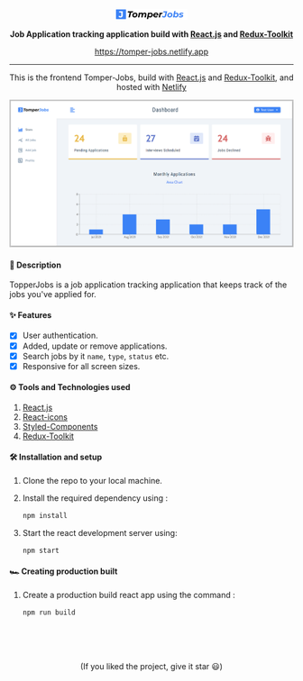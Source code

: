 <p align='center'>
<img src='./src/assets/images/logo.svg'  width='25%'>
</p>
<p align='center'>
<b>Job Application tracking application build with <a href='https://reactjs.org/' target='_blank'>React.js</a> and <a href='https://redux-toolkit.js.org/' target='_blank'>Redux-Toolkit</a></b>
</p>
<p align='center'>
<a href='https://tomper-jobs.netlify.app/' target='_blank'>https://tomper-jobs.netlify.app</a>
</p>

---

<p align='center'>
This is the frontend Tomper-Jobs, build with <a href='https://reactjs.org/' target='_blank'>React.js</a> and <a href='https://redux-toolkit.js.org/' target='_blank'>Redux-Toolkit</a>, and hosted with <a href='https://www.netlify.com/' target='_blank'>Netlify</a>
</p>
<p align='center'>
<img src='./assets/Tomper-Jobs.png' >
</p>

#### 🧾 Description

TopperJobs is a job application tracking application that keeps track of the jobs you've applied for.

#### ✨ Features

- [x] User authentication.
- [x] Added, update or remove applications.
- [x] Search jobs by it `name`, `type`, `status` etc.
- [x] Responsive for all screen sizes.

#### ⚙ Tools and Technologies used

1. [React.js](https://reactjs.org/)
2. [React-icons](https://react-icons.github.io/react-icons/)
3. [Styled-Components](https://react-icons.github.io/react-icons/)
4. [Redux-Toolkit](https://redux-toolkit.js.org/)

#### 🛠 Installation and setup

1. Clone the repo to your local machine.
2. Install the required dependency using :

   ```javascript
   npm install
   ```

3. Start the react development server using:

   ```javascript
   npm start
   ```

#### 🏎 Creating production built

1. Create a production build react app using the command :

   ```javascript
   npm run build
   ```

<br>
<br>
<br>

<p align='center'>
(If you liked the project, give it star 😃)
</p>
